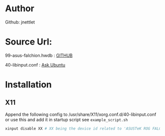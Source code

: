 # Author

Github: jnettlet


# Source Url:

99-asus-falchion.hwdb : [GITHUB](https://gist.github.com/jnettlet/afb20a048b8720f3b4eb8506d8b05643)

40-libinput.conf : [Ask Ubuntu](https://askubuntu.com/questions/1351203/how-do-i-stop-my-rog-falchion-wireless-keyboard-from-rebooting-ubuntu)

# Installation

## X11

Append the following config to /usr/share/X11/xorg.conf.d/40-libinput.conf or use this and add it in startup script see `example_script.sh`

```bash
xinput disable XX # XX being the device id related to 'ASUSTeK ROG FALCHION System Control'
```